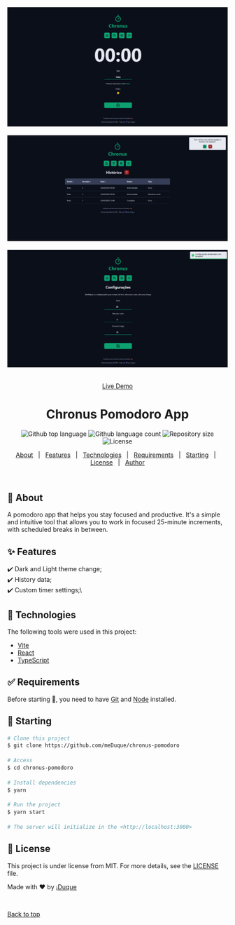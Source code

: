 <div align="center" id="top">
    <img src="./.github/app.png" alt="Chronus Pomodoro" />
  &#xa0;
    <img src="./.github/app1.png" alt="Chronus Pomodoro" />
  &#xa0;
    <img src="./.github/app2.png" alt="Chronus Pomodoro" />
  &#xa0;

  <a href="https://chronuspomodoro.verecel.app">Live Demo</a>
</div>

<h1 align="center">Chronus Pomodoro App</h1>

<p align="center">
  <img alt="Github top language" src="https://img.shields.io/github/languages/top/meDuque/chronus-pomodoro?color=56BEB8">

  <img alt="Github language count" src="https://img.shields.io/github/languages/count/meDuque/chronus-pomodoro?color=56BEB8">

  <img alt="Repository size" src="https://img.shields.io/github/repo-size/meDuque/chronus-pomodoro?color=56BEB8">

  <img alt="License" src="https://img.shields.io/github/license/meDuque/chronus-pomodoro?color=56BEB8">

  <!-- <img alt="Github issues" src="https://img.shields.io/github/issues/meDuque/chronus-pomodoro?color=56BEB8" /> -->

  <!-- <img alt="Github forks" src="https://img.shields.io/github/forks/meDuque/chronus-pomodoro?color=56BEB8" /> -->

  <!-- <img alt="Github stars" src="https://img.shields.io/github/stars/meDuque/chronus-pomodoro?color=56BEB8" /> -->
</p>

<!-- Status -->

<!-- <h4 align="center">
	🚧  Chronus Pomodoro 🚀 Under construction...  🚧
</h4>

<hr> -->

<p align="center">
  <a href="#dart-about">About</a> &#xa0; | &#xa0;
  <a href="#sparkles-features">Features</a> &#xa0; | &#xa0;
  <a href="#rocket-technologies">Technologies</a> &#xa0; | &#xa0;
  <a href="#white_check_mark-requirements">Requirements</a> &#xa0; | &#xa0;
  <a href="#checkered_flag-starting">Starting</a> &#xa0; | &#xa0;
  <a href="#memo-license">License</a> &#xa0; | &#xa0;
  <a href="https://github.com/meDuque" target="_blank">Author</a>
</p>

<br>

## :dart: About ##

A pomodoro app that helps you stay focused and productive. It's a simple and intuitive tool that allows you to work in focused 25-minute increments, with scheduled breaks in between.

## :sparkles: Features ##

:heavy_check_mark: Dark and Light theme change;\
:heavy_check_mark: History data;\
:heavy_check_mark: Custom timer settings;\
<!-- :heavy_check_mark: Feature 3; -->

## :rocket: Technologies ##

The following tools were used in this project:

- [Vite](https://vite.dev/)
- [React](https://pt-br.reactjs.org/)
- [TypeScript](https://www.typescriptlang.org/)
<!-- - [Node.js](https://nodejs.org/en/) -->
<!-- - [React Native](https://reactnative.dev/) -->

## :white_check_mark: Requirements ##

Before starting :checkered_flag:, you need to have [Git](https://git-scm.com) and [Node](https://nodejs.org/en/) installed.

## :checkered_flag: Starting ##

```bash
# Clone this project
$ git clone https://github.com/meDuque/chronus-pomodoro

# Access
$ cd chronus-pomodoro

# Install dependencies
$ yarn

# Run the project
$ yarn start

# The server will initialize in the <http://localhost:3000>
```

## :memo: License ##

This project is under license from MIT. For more details, see the [LICENSE](LICENSE.md) file.


Made with :heart: by <a href="https://github.com/meDuque" target="_blank">¡Duque</a>

&#xa0;

<a href="#top">Back to top</a>
